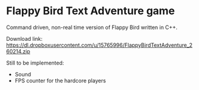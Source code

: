 Flappy Bird Text Adventure game
=======================

Command driven, non-real time version of Flappy Bird written in C++.

Download link: https://dl.dropboxusercontent.com/u/15765996/FlappyBirdTextAdventure_260214.zip

Still to be implemented:
- Sound
- FPS counter for the hardcore players
